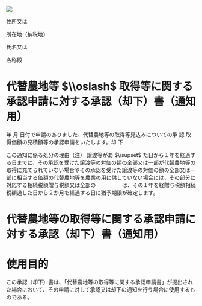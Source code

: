 ![](https://www.nta.go.jp/tmp/a7158993-d38c-44ca-afee-65d761f90458/images/40bb3ef480095be8ad05bdec1e2f5fb3101a94e90496eeced30245e79ff377e4.jpg)

住所又は

所在地（納税地）

氏名又は

名称殿

# 代替農地等 $\\oslash$ 取得等に関する承認申請に対する承認（却下）書（通知用）

年 月 日付で申請のありました、代替農地等の取得等見込みについての承 認 取得価額の見積額等の承認申請をいたします。却 下

この通知に係る処分の理由（注） 譲渡等があ $\\supset$ た日から１年を経過する日までに、その承認を受けた譲渡等の対価の額の全部又は一部が代替農地等の取得に充てられていない場合やその承認を受けた譲渡等の対価の額の全部又は一部に相当する価額の代替農地等を農業の用に供していない場合には、その部分に対応する相続税額贈与税額又は全部の　　　　　は、その１年を経贈与税額相続税額過した日から２か月を経過する日に猶予期限が確定します。

# 代替農地等の取得等に関する承認申請に対する承認（却下）書（通知用）

# 使用目的

この承認（却下）書は、「代替農地等の取得等に関する承認申請書」が提出された場合において、その申請に対して承認又は却下の通知を行う場合に使用するものである。